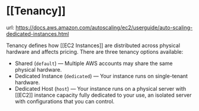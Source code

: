 # [[Tenancy]]

url: https://docs.aws.amazon.com/autoscaling/ec2/userguide/auto-scaling-dedicated-instances.html

Tenancy defines how [[EC2 Instances]] are distributed across physical hardware and affects pricing. There are three tenancy options available:

- Shared (`default`) — Multiple AWS accounts may share the same physical hardware.
- Dedicated Instance (`dedicated`) — Your instance runs on single-tenant hardware.
- Dedicated Host (`host`) — Your instance runs on a physical server with [[EC2]] instance capacity fully dedicated to your use, an isolated server with configurations that you can control.